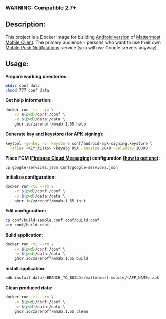 ### WARNING: Compatible 2.7+

## Description:

This project is a Docker image for building [Android version](https://play.google.com/store/apps/details?id=com.mattermost.rn) of [Mattermost Mobile Client](https://github.com/mattermost/mattermost-mobile). The primary audience - persons who want to use their own [Mobile Push Notifications](https://developers.mattermost.com/contribute/mobile/push-notifications/) service (you will use Google servers anyway).

## Usage:

**Prepare working directories:**

```bash
mkdir conf data
chmod 777 conf data
```

**Get help information:**

```bash
docker run -ti --rm \
    -v $(pwd)/conf:/conf \
    -v $(pwd)/data:/data \
    ghcr.io/zarenoff/mmab:1.55 help
```

**Generate key and keystore (for APK signing):**

```bash
keytool -genkey -v -keystore conf/android-apk-signing.keystore \
  -alias <KEY_ALIAS> -keyalg RSA -keysize 2048 -validity 10000 
```

**Place FCM ([Firebase Cloud Messaging](https://en.wikipedia.org/wiki/Firebase_Cloud_Messaging)) configuration ([how to get one](https://developers.mattermost.com/contribute/mobile/push-notifications/android/)):**

```bash
cp google-services.json conf/google-services.json
```

**Initialize configuration:**

```bash
docker run -ti --rm \
    -v $(pwd)/conf:/conf \
    -v $(pwd)/data:/data \
    ghcr.io/zarenoff/mmab:1.55 init
```

**Edit configuration:**

```bash
cp conf/build-sample.conf conf/build.conf 
vim conf/build.conf
```

**Build application:**

```bash
docker run -ti --rm \
    -v $(pwd)/conf:/conf \
    -v $(pwd)/data:/data \
    ghcr.io/zarenoff/mmab:1.55 build
```

**Install application:**

```bash
adb install data/<BRANCH_TO_BUILD>/mattermost-mobile/<APP_NAME>.apk
```

**Clean produced data:**

```bash
docker run -ti --rm \
    -v $(pwd)/conf:/conf \
    -v $(pwd)/data:/data \
    ghcr.io/zarenoff/mmab:1.55 clean
```

